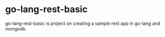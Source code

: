 # go-lang-rest-basic
go-lang-rest-basic is project on creating a sample rest app in go-lang and mongodb.
